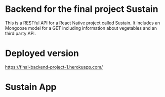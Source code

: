 # Backend for the final project Sustain

This is a RESTful API for a React Native project called Sustain. It includes an Mongoose model for a GET including information about vegetables and an third party API.

# Deployed version
https://final-backend-project-1.herokuapp.com/

# Sustain App


